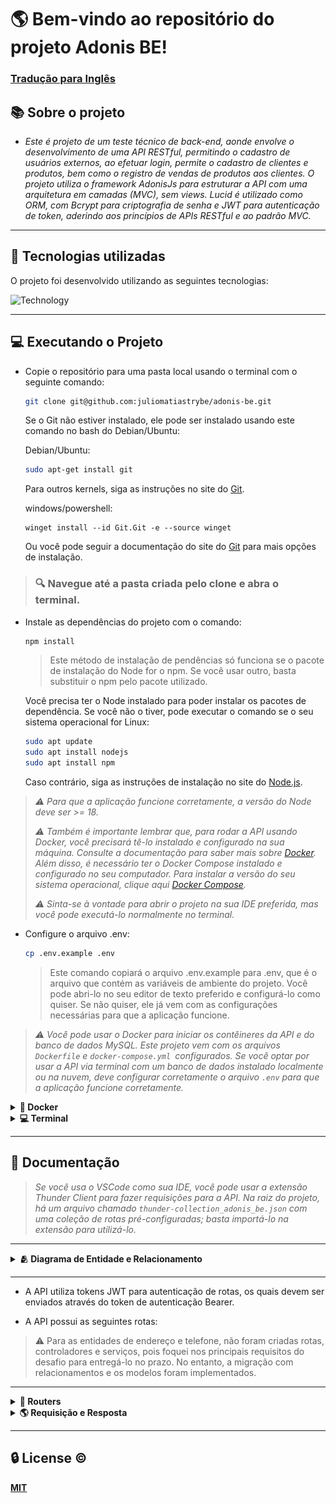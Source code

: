 # 🌎 Bem-vindo ao repositório do projeto Adonis BE!

### [Tradução para Inglês](README.md)

## 📚 Sobre o projeto


- *Este é projeto de um teste técnico de back-end, aonde envolve o desenvolvimento de uma API RESTful, permitindo o cadastro de usuários externos, ao efetuar login, permite o cadastro de clientes e produtos, bem como o registro de vendas de produtos aos clientes. O projeto utiliza o framework AdonisJs para estruturar a API com uma arquitetura em camadas (MVC), sem views. Lucid é utilizado como ORM, com Bcrypt para criptografia de senha e JWT para autenticação de token, aderindo aos princípios de APIs RESTful e ao padrão MVC.*

---

## 🚀 Tecnologias utilizadas

O projeto foi desenvolvido utilizando as seguintes tecnologias:

![Technology](https://skillicons.dev/icons?i=docker,nodejs,mysql,adonis,typescript)

---

## 💻 Executando o Projeto

- Copie o repositório para uma pasta local usando o terminal com o seguinte comando:
    ```bash
    git clone git@github.com:juliomatiastrybe/adonis-be.git
    ```
    Se o Git não estiver instalado, ele pode ser instalado usando este comando no bash do Debian/Ubuntu:

    Debian/Ubuntu:
    ```bash
    sudo apt-get install git
    ```

    Para outros kernels, siga as instruções no site do [Git](https://git-scm.com/download/linux).

    windows/powershell:
    ```shell
    winget install --id Git.Git -e --source winget
    ```

    Ou você pode seguir a documentação do site do [Git](https://git-scm.com/downloads) para mais opções de instalação.

> ### 🔍️ Navegue até a pasta criada pelo clone e abra o terminal.

- Instale as dependências do projeto com o comando:
    ```bash
    npm install
    ```
  > Este método de instalação de pendências só funciona se o pacote de instalação do Node for o npm. Se você usar outro, basta substituir o npm pelo pacote utilizado.

  Você precisa ter o Node instalado para poder instalar os pacotes de dependência.
  Se você não o tiver, pode executar o comando se o seu sistema operacional for Linux:
  ```bash
  sudo apt update
  sudo apt install nodejs
  sudo apt install npm
  ```

  Caso contrário, siga as instruções de instalação no site do [Node.js](https://nodejs.org/en/download).

>*:warning: Para que a aplicação funcione corretamente, a versão do Node deve ser >= 18.*
>
>*:warning: Também é importante lembrar que, para rodar a API usando Docker, você precisará tê-lo instalado e configurado na sua máquina. Consulte a documentação para saber mais sobre [Docker](https://docs.docker.com/get-docker/). Além disso, é necessário ter o Docker Compose instalado e configurado no seu computador. Para instalar a versão do seu sistema operacional, clique aqui [Docker Compose](https://docs.docker.com/compose/install/).*
>
>*:warning: Sinta-se à vontade para abrir o projeto na sua IDE preferida, mas você pode executá-lo normalmente no terminal.*

- Configure o arquivo .env:
  ```bash
  cp .env.example .env
  ```
  > Este comando copiará o arquivo .env.example para .env, que é o arquivo que contém as variáveis de ambiente do projeto. Você pode abri-lo no seu editor de texto preferido e configurá-lo como quiser. Se não quiser, ele já vem com as configurações necessárias para que a aplicação funcione.

>*:warning: Você pode usar o Docker para iniciar os contêineres da API e do banco de dados MySQL. Este projeto vem com os arquivos `Dockerfile` e `docker-compose.yml `configurados. Se você optar por usar a API via terminal com um banco de dados instalado localmente ou na nuvem, deve configurar corretamente o arquivo `.env` para que a aplicação funcione corretamente.*

<details> 
  <summary><strong>🐋 Docker</strong></summary>

>*:warning: Antes de começar, seu docker-compose precisa estar na versão 1.29 ou superior.. [Veja aqui](https://www.digitalocean.com/community/tutorials/how-to-install-and-use-docker-compose-on-ubuntu-20-04-pt) ou na [documentação](https://docs.docker.com/compose/install/) como instalá-lo. No primeiro artigo, você pode substituir onde está `1.26.0` por `1.29.2`.*
>
>*:warning: É importante notar que os contêineres serão executados na porta 3333 para a API e 3306 para o banco de dados MySQL. Portanto, se você estiver usando essas portas, basta alterá-las no arquivo .env.*


- Para que a API comece a funcionar, primeiro você precisa executar o docker-compose:

  ```bash
  docker-compose up -d
  ```

- Ao executar este comando, aguarde até que a API esteja funcional, verificando através do log do contêiner adonis_app com o comando:

  ```bash
  docker logs -f adonis_app
  ```

  >Ao digitar este comando, um log deverá aparecer no terminal com as mesmas informações da imagem abaixo. Mostrando que a API está operacional.

  ![STARTED_API](./public/img/started_api.png)

- Uma vez que a aplicação esteja operacional, as migrations e seeders serão processadas. E a API estará operacional para receber requisições.

  >:warning: Devido ao arquivo `mysql-dev-init.sql` localizado na pasta `dockerConfig`, o docker-compose está configurado para executar as queries desse arquivo, criando um usuário e um banco de dados. Se você desejar alterar o usuário na variável de ambiente e o nome do banco de dados, este arquivo também deve ser editado, e os contêineres devem ser derrubados e reiniciados, sendo reconstruídos.

- Se você precisar resetar o banco de dados da API, execute o comando:

  ```bash
  npm run db:reset
  ```
  >Este comando irá deletar todos os dados do banco de dados e rodar novamente as migrations e seeders.

</details>

<details>
  <summary><strong>💻 Terminal</strong></summary>

*Para rodar a API via terminal, como já mencionado, você precisa colocar as informações necessárias no arquivo .env para que a API se conecte ao banco de dados MySQL. Ao escolher esta opção, você deve fornecer as informações necessárias para que a API seja funcional.*

>*:warning: Antes de executar qualquer comando, é necessário garantir que a conexão com o banco de dados esteja funcionando e que um banco de dados já tenha sido criado. Preste atenção ao nome fornecido na variável de ambiente em .env: `DB_DATABASE`.*

- Execute no terminal:

  ```bash
  npm run dev
  ```
  >Este comando iniciará a API em modo de desenvolvimento, e você poderá acessá-la via `http://localhost:3333`, se essa for a porta configurada. Se quiser alterar a porta, você pode fazê-lo no arquivo .env. Desta forma, a API estará funcional e pronta para receber requisições.


- Para resetar a API, execute o comando:
    ```bash
    npm run db:reset
    ```

- Para parar a API no terminal, pressione Ctrl + C ou no caso do macOS Cmd + C.

  
</details>

---

## 📝 Documentação

>*Se você usa o VSCode como sua IDE, você pode usar a extensão Thunder Client para fazer requisições para a API. Na raiz do projeto, há um arquivo chamado `thunder-collection_adonis_be.json` com uma coleção de rotas pré-configuradas; basta importá-lo na extensão para utilizá-lo.*
---
<details>
  <summary><strong>🫂 Diagrama de Entidade e Relacionamento</strong></summary>


  ---

  ### Diagrama de Entidade e Relacionamento

  ![ERD](./public/img/relationship-diagram.png)

  - O diagrama mostra o relacionamento entre as entidades no banco de dados, onde um usuário pode ter muitos clientes, e um cliente pode ter muitas vendas. O produto também pode ter muitas vendas, e a venda pode ter apenas um cliente e um produto. Utilizei o diagrama para orientar a criação das migrações, baseando-me nas informações fornecidas sobre cada entidade.

</details>

---

- A API utiliza tokens JWT para autenticação de rotas, os quais devem ser enviados através do token de autenticação Bearer.

- A API possui as seguintes rotas:

>:warning: Para as entidades de endereço e telefone, não foram criadas rotas, controladores e serviços, pois foquei nos principais requisitos do desafio para entregá-lo no prazo. No entanto, a migração com relacionamentos e os modelos foram implementados.

---

<details>
  <summary><strong>📖 Routers</strong></summary>

### Rota Usuários

| Método | Endpoint | Descrição | Autenticação |
| ----------- | ------------------------ | ----------------- | -------------------- |
| POST | /user | 	criar um novo usuário | NÃO |
| PUT | /user/:id| atualizar um usuário pelo id | SIM |
| PATCH| /user/:id| atualizar campos específicos de um usuário pelo id | SIM |

---

### Rota Login

| Método | Endpoint | Descrição | Autenticação |
| ----------- | ------------------------ | ----------------- | -------------------- |
| POST | /login | fazer login do usuário | NÃO |

---

### Rota Clientes

| Método | Endpoint | Descrição | Autenticação |
| ----------- | ------------------------ | ----------------- | -------------------- |
| GET | /client | listar todos os clientes | SIM |
| GET | /client/:clientId/sales | listar todas as vendas de um cliente por id e filtrar por data por mês e ano| SIM |
| POST | /client | criar um novo cliente | SIM |
| PUT | /client/:id | atualizar um cliente pelo id | SIM |
| PATCH | /client/:id | atualizar campos específicos de um cliente pelo id | SIM |
| DELETE | /client/:id | excluir um cliente pelo id e automaticamente excluir todas as vendas deste cliente | SIM |

---

### Rota Produtos

| Método | Endpoint | Descrição | Autenticação |
| ----------- | ------------------------ | ----------------- | -------------------- |
| GET | /product | listar todos os produtos | SIM |
| POST | /product | criar um novo produto | SIM |
| PUT | /product/:id | atualizar um produto pelo id | SIM |
| PATCH | /product/:id | atualizar campos específicos de um produto pelo id | SIM |
| DELETE | /product/:id | excluir um produto pelo id (soft delete) | SIM |

---

### Route Sales

| Método | Endpoint | Descrição | Autenticação |
| ----------- | ------------------------ | ----------------- | -------------------- |
| GET | /sale | listar todas as vendas com cliente e produto | SIM |
| POST | /sale | 	criar uma nova venda | SIM |
| DELETE | /sale/:id | excluir uma venda pelo id | SIM |

---

</details>

<details>
  <summary><strong> 🌎 Requisição e Resposta</strong></summary>

  ---

  <details>
    <summary><strong>Users</strong></summary>
  
  ---
  ### Users
  <details>
    <summary><strong>Criar um novo usuário</strong></summary>

  #### Criar um novo usuário

  - **Método**: POST
  - **Endpoint**: /user
  - **Descrição**: Criar um novo usuário
  - **Autenticação**: NÃO

  #### Requisição

  - body:
  ```json
  {
    "email": "johndoe@doe.com",
    "password": "123456"
  }
  ```
  - Validação:
    - email: obrigatório, único, formato de e-mail válido
    - password: obrigatório, min:6

  - Exemplo de requisição:
  - **Método**: POST
  - **URL**:
  ```bash
  http://localhost:3333/user
  ```

  #### Resposta

  - Exemplo de resposta:

  - **Status**: 201
  ```json
  {
    "id": 1,
    "email": "johndoe@doe.com"
  }
  ```

  ---

  - **status**: 400
  ```json
  {
    "message": "Invalid formato for email"
  }
  ```
  ---
  
  - **status**: 409
  ```json
  {
    "message": "Email already exists"
  }
  ```
  ---

  - **status**: 500
  ```json
  {
    "message": "Internal server error"
  }
  ```

  ---
  
  </details>

  <details>
    <summary><strong>Atualizar um usuário por ID</strong></summary>

  #### Atualizar um usuário por ID

  >:warning: Como Adonis usa o mesmo método no controlador para PUT e PATCH, que é update, esta rota aceitará tanto o método PUT para atualizar todas as propriedades quanto o método PATCH para atualizar apenas uma.

  - **Método**: PUT
  - **Endpoint**: /user/:id
  - **Descrição**: Atualizar um usuário por ID
  - **Autenticação**: SIM

  #### Requisição

  - body:
  ```json
  {
    "email": "exemple@exemple.com",
    "password": "123456"
  }
  ```
  - params:
    - id: obrigatório, numero

  - autenticação: Bearer Token
    - token: obrigatório
    - formato: Bearer token
    - Obtenha o token na rota de login

  - Validação:
    - email: obrigatório se não passado a senha, único, formato email valido
    - password: obrigatório se não passado o email, min:6

  - Exemplo de requisição:
  - **Método**: PUT
  - **URL**:
  ```bash
  http://localhost:3333/user/1
  ```

  #### Resposta

  - Exemplo de resposta:

  - **Status**: 200
  ```json
  {
    "id": 1,
    "email": "exemple@exemple.com"
  }
  ```

  ---

  - **status**: 400
  ```json
  {
    "message": "Invalid formato for email"
  }
  ```

  ---

  - **status**: 401
  ```json
  {
    "message": "Token not provided"
  }
  ```

  ---

  - **status**: 409
  ```json
  {
    "message": "Email already exists"
  }
  ```

  ---

  - **status**: 500
  ```json
  {
    "message": "Internal server error"
  }
  ```

  </details>

</details>

---

<details>
  <summary><strong>Login</strong></summary>

  ### Login

  #### fazer login do usuário 

  - **Método**: POST
  - **Endpoint**: /login
  - **Descrição**: fazer login do usuário 
  - **Autenticação**: NÃO

  #### Requisição

  - body:
  ```json
  {
    "email": "user@user.com",
    "password": "123456"
  }
  ```
  - Validação:
    - email: obrigatório, formato email valido
    - password: obrigatório, min:6

  - Exemplo de requisição:
  - **Método**: POST
  - **URL**:
  ```bash
  http://localhost:3333/login
  ```

  #### Resposta

  - Exemplo de resposta:

  - **Status**: 200
  ```json
  {
    "token": "eyJhbGciOiJIUzI1NiIsInR5cCI6IkpXVCJ9.eyJpZCI6MiwiZW1haWwiOiJ1c2VyQHVzZXIuY29tIiwiaWF0IjoxNzIwMTU5MDAxLCJleHAiOjE3MjEwMjMwMDF9.3UQBzWrJXSSaoipfKWBU1f0-hMt_-JDbE8EhIMCfKSE"
  }
  ```
  ---

  - **status**: 400
  ```json
  {
    "message": "Invalid formato for email"
  }
  ```

  ---

  - **status**: 401
  ```json
  {
    "message": "Invalid email or password"
  }
  ```

  ---

  - **status**: 500
  ```json
  {
    "message": "Internal server error"
  }
  ```
</details>

---

<details>
  <summary><strong>Clients</strong></summary>

  ### Clients

  <details>
    <summary><strong>Listar todos os clientes</strong></summary>

  #### Listar todos os clientes

  >:warning: Os clientes serão ordenados por id!

  - **Método**: GET
  - **Endpoint**: /client
  - **Descrição**: Liste todos os clientes ordenados por id asc
  - **Autenticação**: SIM

  #### Requisição

  - autenticação: Bearer Token
    - token: obrigatório
    - formato: Bearer token
    - Obtenha o token na rota de login

  - Exemplo de requisição:
  - **Método**: GET
  - **URL**:
  ```bash
  http://localhost:3333/client
  ```

  #### Resposta

  - Exemplo de resposta:

  - **Status**: 200
  ```json
  [
    {
      "id": 1,
      "name": "John Snow",
      "taxId": "12345678912"
    },
    {
      "id": 2,
      "name": "Daenerys Targaryen",
      "taxId": "98765432112"
    }
  ]
  ```
  ---

  - **status**: 401
  ```json
  {
    "message": "Token not provided"
  }
  ```
  ---

  - **status**: 500
  ```json
  {
    "message": "Internal server error"
  }
  ```
  ---

  </details>

  <details>
    <summary><strong>lista um cliente por id e suas vendas</strong></summary>

  #### lista um cliente por id e suas vendas

  - **Método**: GET
  - **Endpoint**: /client/:clientId/sales
  - **Descrição**: lista um cliente por id e suas vendas e filtre por data por mês e ano
  - **Autenticação**: SIM

  #### Requisição

  - params:
    - id: obrigatório, número

  - autenticação: Bearer Token
    - token: obrigatório
    - formato: Bearer token
    - Obtenha o token na rota de login

  - query params:
    - month: não obrigatório, número, min:1, max:12
    - year: não obrigatório, número, min:1900, max: ano atual
  
  Exemplo de requisição:
  - **Método**: GET
  - **URL**:
  ```bash
  http://localhost:3333/client/1/sales?month=1&year=2021
  ```

  #### Resposta

  >:warning: As vendas serão ordenadas por data, mostrando sempre primeiro a mais recente!

  - Exemplo de resposta:
  <details>
    <summary>200 - Query Params não Informado</summary>

  - **Status**: 200
  - **Query Params**: não Informado
  ```json
  {
    "id": 1,
    "name": "John Snow",
    "taxId": "12345678912",
    "sales": [
      {
        "id": 3,
        "clientId": 1,
        "productId": 1,
        "quantity": 10,
        "price": "10.00",
        "totalPrice": "100.00",
        "date": "2021-02-02T00:00:00.000Z"
      },
      {
        "id": 4,
        "clientId": 1,
        "productId": 2,
        "quantity": 10,
        "price": "20.00",
        "totalPrice": "200.00",
        "date": "2021-02-01T00:00:00.000Z"
      },
      {
        "id": 2,
        "clientId": 1,
        "productId": 2,
        "quantity": 10,
        "price": "20.00",
        "totalPrice": "200.00",
        "date": "2021-01-02T00:00:00.000Z"
      },
      {
        "id": 1,
        "clientId": 1,
        "productId": 1,
        "quantity": 10,
        "price": "10.00",
        "totalPrice": "100.00",
        "date": "2021-01-01T00:00:00.000Z"
      }
    ]
  }
  ```

  ---

  </details>

  <details>
    <summary>200 - Query Params Informado</summary>

  >:warning: A resposta será igual à anterior, mas com as vendas filtradas pelo mês e ano informados nos parâmetros da consulta.
  >
  >:warning: Para filtrar por mês e ano é obrigatório o envio das duas queries; enviar apenas um fará com que o filtro não funcione corretamente.

  - **Status**: 200
  - **Query Params**: Informado
  ```json
  {
    "id": 1,
    "name": "John Snow",
    "taxId": "12345678912",
    "sales": [
      {
        "id": 2,
        "clientId": 1,
        "productId": 2,
        "quantity": 10,
        "price": "20.00",
        "totalPrice": "200.00",
        "date": "2021-01-02T00:00:00.000Z"
      },
      {
        "id": 1,
        "clientId": 1,
        "productId": 1,
        "quantity": 10,
        "price": "10.00",
        "totalPrice": "100.00",
        "date": "2021-01-01T00:00:00.000Z"
      }
    ]
  }
  ```

  </details>

  ---

  - **status**: 400
  ```json
  {
    "message": "Invalid month or year"
  }
  ```

  ---

  - **status**: 401
  ```json
  {
    "message": "Token not provided"
  }
  ```

  ---

  - **status**: 404
  ```json
  {
    "message": "Client not found"
  }
  ```
  ---

  - **status**: 500
  ```json
  {
    "message": "Internal server error"
  }
  ```

</details>

<details>
  <summary><strong>cria um novo cliente<strong></summary>

  #### Cria um novo cliente

  - **Método**: POST
  - **Endpoint**: /client
  - **Descrição**: Cria um novo cliente
  - **Autenticação**: SIM

  #### Requisição

  - body exemplo:
  ```json
  {
    "name": "John Snow",
    "taxId": "12345678912"
  }
  ```

  - autenticação: Bearer Token
    - token: obrigatório
    - formato: Bearer token
    - Obtenha o token na rota de login
  
  - Validação:
    - name: obrigatório, min:3
    - taxId: obrigatório, único, exact:11
  
  Exemplo de requisição:
  - **Método**: POST
  - **URL**:
  ```bash
  http://localhost:3333/client
  ```

  #### Resposta

  - Exemplo de resposta:

  - **Status**: 201
  ```json
  {
    "id": 1
  }
  ```

  ---

  - **status**: 400
  ```json
  {
    "message": "Name and taxId are obrigatório"
  }
  ```

  ---

  - **status**: 409
  ```json
  {
    "message": "Client already exists"
  }
  ```

  ---

  - **status**: 500
  ```json
  {
    "message": "Internal server error"
  }
  ```

</details>

<details>
  <summary><strong>Atualiza cliente por id<strong></summary>

  #### Atualiza cliente por id

  >:warning: Como Adonis usa o mesmo método no controlador para PUT e PATCH, que é update, esta rota aceitará tanto o método PUT para atualizar todas as propriedades quanto o método PATCH para atualizar apenas uma.

  - **Método**: PUT
  - **Endpoint**: /client/:id
  - **Descrição**: Atualiza cliente por id
  - **Autenticação**: SIM

  #### Requisição

  - body exemplo:
  ```json
  {
    "name": "John Snow",
    "taxId": "12345678912"
  }
  ```
  - params:
    - id: obrigatório, número

  - autenticação: Bearer Token
    - token: obrigatório
    - formato: Bearer token
    - Obtenha o token na rota de login

  - Validação:
    - name: não obrigatório, min:3
    - taxId: não obrigatório, único, exact:11

  Exemplo de requisição:
  - **Método**: PUT
  - **URL**:
  ```bash
  http://localhost:3333/client/1
  ```

  #### Resposta

  - Exemplo de resposta:

  - **Status**: 200
  ```json
  {
    "message": "Client updated"
  }
  ```

  ---

  - **status**: 400
  ```json
  {
    "message": "Name must be at least 3 characters"
  }
  ```

  ---

  - **status**: 401
  ```json
  {
    "message": "Token not provided"
  }
  ```

  ---

  - **status**: 404
  ```json
  {
    "message": "Client not found"
  }
  ```

  ---

  - **status**: 409
  ```json
  {
    "message": "Client already exists"
  }
  ```

  ---

  - **status**: 500
  ```json
  {
    "message": "Internal server error"
  }
  ```
</details>

<details>
  <summary><strong>Deleta cliente por id<strong></summary>

  #### Deleta cliente por id

  >:warning: Quando um cliente é excluído, todas as vendas associadas a esse cliente também serão excluídas devido às configurações de chave estrangeira na migration de sales.

  - **Método**: DELETE
  - **Endpoint**: /client/:id
  - **Descrição**: Deleta cliente por id e excluir automaticamente todas as vendas deste cliente
  - **Autenticação**: SIM

  #### Requisição

  - params:
    - id: obrigatório, número

  - autenticação: Bearer Token
    - token: obrigatório
    - formato: Bearer token
    - Obtenha o token na rota de login
  
  Exemplo de requisição:

  - **Método**: DELETE
  - **URL**:
  ```bash
  http://localhost:3333/client/1
  ```

  #### Resposta

  - Exemplo de resposta:

  - **Status**: 200
  ```json
  {
    "message": "Client deleted"
  }
  ```

  ---

  - **status**: 401
  ```json
  {
    "message": "Token not provided"
  }
  ```

  ---

  - **status**: 404
  ```json
  {
    "message": "Client not found"
  }
  ```

  ---

  - **status**: 500
  ```json
  {
    "message": "Internal server error"
  }
  ```

</details>

</details>

---

<details>
  <summary><strong>Products</strong></summary>

  ### Products

  <details>
    <summary><strong>Lista todos produtos</strong></summary>

  #### Lista todos produtos

  >:warning: Produtos ordenados em ordem alfabética!

  - **Método**: GET
  - **Endpoint**: /product
  - **Descrição**: Lista todos produtos ordenando por id asc
  - **Autenticação**: SIM

  #### Requisição

  - autenticação: Bearer Token
    - token: obrigatório
    - formato: Bearer token
    - Obtenha o token na rota de login

  - query params:
    - all: não obrigatório, boolean, exemplo: all=true
    - deleted: não obrigatório, boolean, exemplo: deleted=true
  
  >:warning: Ao passar a query all=true, serão mostrados todos os produtos, sejam eles excluídos (soft delete) ou não. Se você quiser apenas os deletados, passe a query deleted=true. Se quiser apenas os disponíveis, não passe nenhuma query. Se ambos forem enviados, todos os produtos, excluídos ou não, serão mostrados. Se um valor diferente de true for passado na query all, apenas os produtos disponíveis serão mostrados. Se o valor da query deleted não for igual a true, os produtos deletados não serão mostrados.

  - Exemplo de requisição:
  - **Método**: GET
  - **URL**:
  ```bash
  http://localhost:3333/product?all=true
  ```

  #### Resposta

  - Exemplo de resposta:

  <details>
    <summary>200 - Query Params não Informado - Produtos não deletados</summary>

  - **Status**: 200
  - **Query Params**: não Informado
  ```json
  [
    {
      "id": 1,
      "name": "Product 1",
      "quantity": 100,
      "price": "10.00",
      "deleted": 0
    },
    {
      "id": 2,
      "name": "Product 2",
      "quantity": 200,
      "price": "20.00",
      "deleted": 0
    }
  ]
  ```
  ---

  </details>

  <details>
    <summary>200 - Query Params Informados - Produtos deletados</summary>

  - **Status**: 200
  - **Query Params**: somente deleted=true
  ```json
  [
    {
      "id": 3,
      "name": "Iron Throne",
      "quantity": 100,
      "price": "3000.00",
      "deleted": 1
    },
    {
      "id": 4,
      "name": "Longclaw",
      "quantity": 100,
      "price": "3000.00",
      "deleted": 1
    }
  ]
  ```
  ---

  </details>

  <details>
    <summary>200 - Query Params Informado - Todos Produtos</summary>

  - **Status**: 200
  - **Query Params**: all=true
  ```json
  [
    {
      "id": 3,
      "name": "Iron Throne",
      "quantity": 100,
      "price": "3000.00",
      "deleted": 1
    },
    {
      "id": 4,
      "name": "Longclaw",
      "quantity": 100,
      "price": "3000.00",
      "deleted": 1
    },
    {
      "id": 1,
      "name": "Product 1",
      "quantity": 100,
      "price": "10.00",
      "deleted": 0
    },
    {
      "id": 2,
      "name": "Product 2",
      "quantity": 200,
      "price": "20.00",
      "deleted": 0
    }
  ]
  ```

  </details>

  ---

  - **status**: 401
  ```json
  {
    "message": "Token not provided"
  }
  ```
  ---

  - **status**: 500
  ```json
  {
    "message": "Internal server error"
  }
  ```
  ---

  </details>

  <details>
    <summary><strong>Pega produtos por id</strong></summary>

  #### Pega produtos por id

  - **Método**: GET
  - **Endpoint**: /product/:id
  - **Descrição**: Pega produtos por id
  - **Autenticação**: SIM

  #### Requisição

  - params:
    - id: obrigatório, número

  - autenticação: Bearer Token
    - token: obrigatório
    - formato: Bearer token
    - Obtenha o token na rota de login

  Exemplo de requisição:

  - **Método**: GET
  - **URL**:
  ```bash
  http://localhost:3333/product/1
  ```

  #### Resposta

  - Exemplo de resposta:

  - **Status**: 200
  ```json
  {
    "id": 1,
    "name": "Product 1",
    "quantity": 100,
    "price": "10.00",
    "deleted": 0
  }
  ```

  ---

  - **status**: 401
  ```json
  {
    "message": "Token not provided"
  }
  ```

  ---

  - **status**: 404
  ```json
  {
    "message": "Product not found"
  }
  ```

  ---

  - **status**: 500
  ```json
  {
    "message": "Internal server error"
  }
  ```

  ---

  </details>

  <details>
    <summary><strong>Cria um novo produto</strong></summary>

  #### Cria um novo produto

  - **Método**: POST
  - **Endpoint**: /product
  - **Descrição**: Cria um novo produto
  - **Autenticação**: SIM

  #### Requisição

  - body exemplo:
  ```json
  {
    "name": "Product 1",
    "quantity": 100,
    "price": "10.00"
  }
  ```

  - autenticação: Bearer Token
    - token: obrigatório
    - formato: Bearer token
    - Obtenha o token na rota de login
  
  - Validação:
    - name: obrigatório, min:3
    - quantity: obrigatório, número
    - price: obrigatório, número

  Exemplo de requisição:
  - **Método**: POST
  - **URL**:
  ```bash
  http://localhost:3333/product
  ```

  #### Resposta

  - Exemplo de resposta:

  - **Status**: 201
  ```json
  {
    "id": 1
  }
  ```

  ---

  - **status**: 400
  ```json
  {
    "message": "Missing required fields"
  }
  ```

  ---

  - **status**: 401
  ```json
  {
    "message": "Token not provided"
  }
  ```

  ---

  - **status**: 500
  ```json
  {
    "message": "Internal server error"
  }
  ```

  ---

  </details>

  <details>
    <summary><strong>Atualiza produto por id</strong></summary>

  #### Atualiza produto por id

  >:warning: Como Adonis usa o mesmo método no controlador para PUT e PATCH, que é update, esta rota aceitará tanto o método PUT para atualizar todas as propriedades quanto o método PATCH para atualizar apenas uma.

  - **Método**: PUT
  - **Endpoint**: /product/:id
  - **Descrição**: Atualiza produto por id
  - **Autenticação**: SIM

  #### Requisição

  - body exemplo:
  ```json
  {
    "name": "Product 1",
    "quantity": 100,
    "price": "10.00"
  }
  ```

  - params:
    - id: obrigatório, número

  - autenticação: Bearer Token
    - token: obrigatório
    - formato: Bearer token
    - Obtenha o token na rota de login

  - Validação:
    - name: não obrigatório, min:3
    - quantity: não obrigatório, número
    - price: não obrigatório, número

  Exemplo de requisição:

  - **Método**: PUT
  - **URL**:
  ```bash
  http://localhost:3333/product/1
  ```

  #### Resposta

  - Exemplo de resposta:

  - **Status**: 200
  ```json
  {
    "message": "Product updated"
  }
  ```

  ---

  - **status**: 401
  ```json
  {
    "message": "Token not provided"
  }
  ```

  ---

  - **status**: 404
  ```json
  {
    "message": "Product not found"
  }
  ```

  ---

  - **status**: 500
  ```json
  {
    "message": "Internal server error"
  }
  ```

  ---

  </details>

  <details>
    <summary><strong>Deleta produto por id</strong></summary>

  #### Deleta produto por id

  >:warning: A Soft delete foi implementada para que, quando um produto for excluído, ele não seja realmente removido do banco de dados. Seu registro é retido, com a coluna deleted definida como 1 quando deleted e como 0 (default) quando disponível.

  - **Método**: DELETE
  - **Endpoint**: /product/:id
  - **Descrição**: Deleta produto por id (soft delete)
  - **Autenticação**: SIM

  #### Requisição

  - params:
    - id: obrigatório, número

  - autenticação: Bearer Token
    - token: obrigatório
    - formato: Bearer token
    - Obtenha o token na rota de login

  Exemplo de requisição:

  - **Método**: DELETE
  - **URL**:
  ```bash
  http://localhost:3333/product/1
  ```

  #### Resposta

  - Exemplo de resposta:

  - **Status**: 200
  ```json
  {
    "message": "Product deleted"
  }
  ```

  ---

  - **status**: 401
  ```json
  {
    "message": "Token not provided"
  }
  ```

  ---

  - **status**: 404
  ```json
  {
    "message": "Product not found"
  }
  ```

  ---

  - **status**: 500
  ```json
  {
    "message": "Internal server error"
  }
  ```

  </details>

</details>

---

<details>
  <summary><strong>Sales</strong></summary>

  ### Sales

  <details>
    <summary><strong>Lista todas as vendas</strong></summary>

  #### Lista todas as vendas

  >:warning: As vendas serão ordenadas por id asc!

  - **Método**: GET
  - **Endpoint**: /sale
  - **Descrição**: Lista todas as vendas com cliente e produto
  - **Autenticação**: SIM

  #### Requisição

  - autenticação: Bearer Token
    - token: obrigatório
    - formato: Bearer token
    - Obtenha o token na rota de login
  
  Exemplo de requisição:

  - **Método**: GET
  - **URL**:
  ```bash
  http://localhost:3333/sale
  ```

  #### Resposta

  - Exemplo de resposta:

  <details>
    <summary>200 - Sales</summary>

  - **Status**: 200
  ```json
  [
    {
      "id": 1,
      "clientId": 1,
      "productId": 1,
      "quantity": 10,
      "price": "10.00",
      "totalPrice": "100.00",
      "date": "2021-01-01T00:00:00.000Z",
      "client": {
        "id": 1,
        "name": "John Snow",
        "taxId": "12345678912"
      },
      "product": {
        "id": 1,
        "name": "Product 1",
        "quantity": 100,
        "price": "10.00",
        "deleted": 0
      }
    },
    {
      "id": 8,
      "clientId": 2,
      "productId": 1,
      "quantity": 20,
      "price": "10.00",
      "totalPrice": "200.00",
      "date": "2021-02-01T00:00:00.000Z",
      "client": {
        "id": 2,
        "name": "Daenerys Targaryen",
        "taxId": "98765432112"
      },
      "product": {
        "id": 1,
        "name": "Product 1",
        "quantity": 100,
        "price": "10.00",
        "deleted": 0
      }
    }
  ]
  ```
  </details>

  ---

  - **status**: 401
  ```json
  {
    "message": "Token not provided"
  }
  ```

  ---

  - **status**: 500
  ```json
  {
    "message": "Internal server error"
  }
  ```

  ---
  
  </details>

  <details>
    <summary><strong>Cria uma nova venda</strong></summary>

  #### Cria uma nova venda

  - **Método**: POST
  - **Endpoint**: /sale
  - **Descrição**: Cria uma nova venda
  - **Autenticação**: SIM

  #### Requisição

  - body exemplo:
  ```json
  {
    "clientId": 1,
    "productId": 1,
    "quantity": 10,
    "date": "2024-03-01"
  }
  ```

  - autenticação: Bearer Token
    - token: obrigatório
    - formato: Bearer token
    - Obtenha o token na rota de login

  - Validação:
    - clientId: obrigatório, número
    - productId: obrigatório, número
    - quantity: obrigatório, número
    - date: não obrigatório, data valida

  >:warning: O campo data não é obrigatório e caso não seja informado será utilizada a data atual. Se fornecido, deve estar no formato dateTime (2024-03-01T00:00:00) ou em um formato de data válido (2024-03-01).
  >
  >:warning: Ao criar uma venda será verificado se o produto está disponível (não excluído) e se há quantidade suficiente para concretizar a venda. Nesse caso, a quantidade será decrementada no banco de dados.
  >
  >:warning: Se a quantidade for totalmente igual a zero após a venda, o produto será excluído automaticamente do banco de dados(Soft delete).
  >
  >:warning: O preço será obtido diretamente do modelo do Produto, sem a necessidade de passá-lo como parâmetro. Assim, o preço total também será calculado automaticamente, dispensando sua passagem como parâmetro.

  Exemplo de requisição:

  - **Método**: POST
  - **URL**:
  ```bash
  http://localhost:3333/sale
  ```

  #### Resposta

  - Exemplo de resposta:

  - **Status**: 201
  ```json
  {
    "clientId": 1,
    "productId": 1,
    "quantity": 2,
    "price": "10.00",
    "totalPrice": 20,
    "date": "2024-03-01T00:00:00.000+00:00",
    "id": 10
  }
  ```

  ---

  - **status**: 400
  ```json
  {
    "message": "Client, product, and quantity are obrigatório"
  }
  ```

  ---

  - **status**: 401
  ```json
  {
    "message": "Token not provided"
  }
  ```

  ---

  - **status**: 404
  ```json
  {
    "message": "Client or product not found"
  }
  ```

  ---

  - **status**: 500
  ```json
  {
    "message": "Internal server error"
  }
  ```

  ---

  </details>

  <details>
    <summary><strong>Deleta uma venda por id</strong></summary>

  #### Deleta uma venda por id

  - **Método**: DELETE
  - **Endpoint**: /sale/:id
  - **Descrição**: Deleta uma venda por id
  - **Autenticação**: SIM

  #### Requisição

  - params:
    - id: obrigatório, número

  - autenticação: Bearer Token
    - token: obrigatório
    - formato: Bearer token
    - Obtenha o token na rota de login

  >:warning: Ao excluir uma venda, a quantidade do produto será incrementada no banco de dados, restaurando o valor que foi decrementado quando a venda foi realizada. Se o produto foi excluído por falta de estoque, ele ficará disponível novamente.

  Exemplo de requisição:

  - **Método**: DELETE
  - **URL**:
  ```bash
  http://localhost:3333/sale/1
  ```

  #### Resposta

  - Exemplo de resposta:

  - **Status**: 200
  ```json
  {
    "message": "Sale deleted"
  }
  ```

  ---

  - **status**: 401
  ```json
  {
    "message": "Token not provided"
  }
  ```

  ---

  - **status**: 404
  ```json
  {
    "message": "Sale not found"
  }
  ```

  ---

  - **status**: 500
  ```json
  {
    "message": "Internal server error"
  }
  ```

  </details>

</details>

</details>

---

## 🔒️ License ©️

[MIT](https://choosealicense.com/licenses/mit/)
